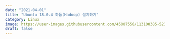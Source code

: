 ```yaml
---
date: "2021-04-01"
title: "Ubuntu 18.0.4 하둡(Hadoop) 설치하기"
category: Linux
image: https://user-images.githubusercontent.com/45007556/113100385-52349880-9236-11eb-9c6e-2ffda547aab1.png
draft: false
---
```

